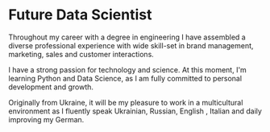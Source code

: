 # Future Data Scientist
Throughout my career with a degree in engineering I have assembled a diverse professional experience with wide skill-set in brand management, marketing, sales and customer interactions.

I have a strong passion for technology and science. At this moment, I'm learning Python and Data Science, as I am fully committed to personal development and growth.

Originally from Ukraine, it will be my pleasure to work in a multicultural environment as I fluently speak Ukrainian, Russian, English , Italian and daily improving my German.